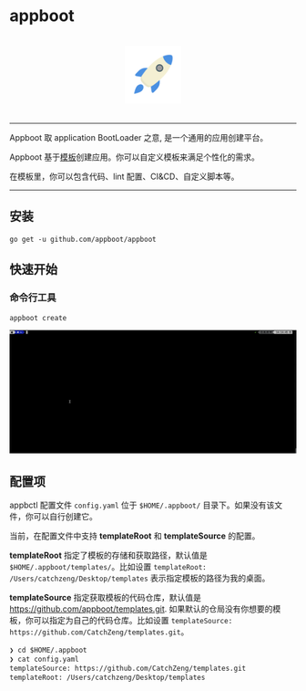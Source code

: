 # appboot

<p align="center">
  <br>
  <img width="20%" src="./assets/logo.svg" alt="logo">
  <br>
  <br>
</p>

---

Appboot 取 application BootLoader 之意, 是一个通用的应用创建平台。

Appboot 基于[模板](https://github.com/appboot/templates)创建应用。你可以自定义模板来满足个性化的需求。

在模板里，你可以包含代码、lint 配置、CI&CD、自定义脚本等。

---

## 安装

```shell
go get -u github.com/appboot/appboot
```

## 快速开始

### 命令行工具

```shell
appboot create
```

![](https://github.com/appboot/resources/blob/master/appboot.gif?raw=true)

## 配置项

appbctl 配置文件 `config.yaml` 位于 `$HOME/.appboot/` 目录下。如果没有该文件，你可以自行创建它。

当前，在配置文件中支持 **templateRoot** 和 **templateSource** 的配置。

**templateRoot** 指定了模板的存储和获取路径，默认值是 `$HOME/.appboot/templates/`。比如设置 `templateRoot: /Users/catchzeng/Desktop/templates` 表示指定模板的路径为我的桌面。

**templateSource** 指定获取模板的代码仓库，默认值是 <https://github.com/appboot/templates.git>. 如果默认的仓局没有你想要的模板，你可以指定为自己的代码仓库。比如设置 `templateSource: https://github.com/CatchZeng/templates.git`。

```shell
❯ cd $HOME/.appboot
❯ cat config.yaml
templateSource: https://github.com/CatchZeng/templates.git
templateRoot: /Users/catchzeng/Desktop/templates
```
